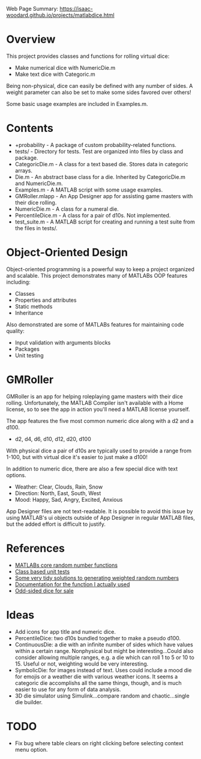 Web Page Summary: https://isaac-woodard.github.io/projects/matlabdice.html

# Overview
This project provides classes and functions for rolling virtual dice:
- Make numerical dice with NumericDie.m
- Make text dice with Categoric.m

Being non-physical, dice can easily be defined with any number of sides. A weight parameter can also be set to make some sides favored over others!

Some basic usage examples are included in Examples.m.

# Contents
- +probability - A package of custom probability-related functions.
- tests/ - Directory for tests. Test are organized into files by class and package.
- CategoricDie.m - A class for a text based die. Stores data in categoric arrays.
- Die.m - An abstract base class for a die. Inherited by CategoricDie.m and NumericDie.m.
- Examples.m - A MATLAB script with some usage examples.
- GMRoller.mlapp - An App Designer app for assisting game masters with their dice rolling.
- NumericDie.m - A class for a numeral die. 
- PercentileDice.m - A class for a pair of d10s. Not implemented.
- test_suite.m - A MATLAB script for creating and running a test suite from the files in tests/.

# Object-Oriented Design
Object-oriented programming is a powerful way to keep a project organized and scalable. This project demonstrates many of MATLABs OOP features including:
- Classes
- Properties and attributes
- Static methods
- Inheritance

Also demonstrated are some of MATLABs features for maintaining code quality:
- Input validation with arguments blocks
- Packages
- Unit testing

# GMRoller
GMRoller is an app for helping roleplaying game masters with their dice rolling. Unfortunately, the MATLAB Compiler isn't available with a Home license, so to see the app in action you'll need a MATLAB license yourself.

The app features the five most common numeric dice along with a d2 and a d100.
- d2, d4, d6, d10, d12, d20, d100

With physical dice a pair of d10s are typically used to provide a range from 1-100, but with virtual dice it's easier to just make a d100! 

In addition to numeric dice, there are also a few special dice with text options.
- Weather: Clear, Clouds, Rain, Snow
- Direction: North, East, South, West
- Mood: Happy, Sad, Angry, Excited, Anxious

App Designer files are not text-readable. It is possible to avoid this issue by using MATLAB's ui objects outside of App Designer in regular MATLAB files, but the added effort is difficult to justify. 

# References
- [MATLABs core random number functions](https://www.mathworks.com/help/matlab/math/create-arrays-of-random-numbers.html)
- [Class based unit tests](https://www.mathworks.com/help/matlab/class-based-unit-tests.html?s_tid=CRUX_lftnav)
- [Some very tidy solutions to generating weighted random numbers](https://stackoverflow.com/questions/2977497/weighted-random-numbers-in-matlab)
- [Documentation for the function I actually used](https://www.mathworks.com/help/matlab/ref/histcounts.html)
- [Odd-sided dice for sale](https://mathartfun.com/d357.html)

# Ideas
- Add icons for app title and numeric dice.
- PercentileDice: two d10s bundled together to make a pseudo d100.
- ContinuousDie: a die with an infinite number of sides which have values within a certain range. Nonphysical but might be interesting...Could also consider allowing multiple ranges, e.g. a die which can roll 1 to 5 or 10 to 15. Useful or not, weighting would be very interesting.
- SymbolicDie: for images instead of text. Uses could include a mood die for emojis or a weather die with various weather icons. It seems a categoric die accomplishs all the same things, though, and is much easier to use for any form of data analysis.
- 3D die simulator using Simulink...compare random and chaotic...single die builder.

# TODO
- Fix bug where table clears on right clicking before selecting context menu option.